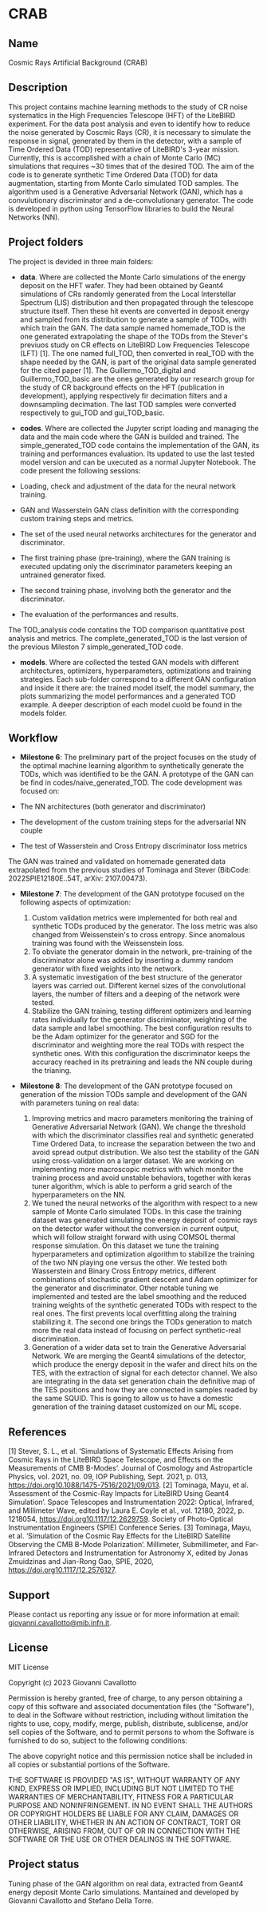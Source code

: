 # CRAB

## Name
Cosmic Rays Artificial Background (CRAB)

## Description
This project contains machine learning methods to the study of CR noise systematics in the High Frequencies Telescope (HFT) of the LiteBIRD experiment. For the data post analysis and even to identify how to reduce the noise generated by Coscmic Rays (CR), it is necessary to simulate the response in signal, generated by them in the detector, with a sample of Time Ordered Data (TOD) representative of LiteBIRD's 3-year mission. Currently, this is accomplished with a chain of Monte Carlo (MC) simulations that requires ~30 times that of the desired TOD. The aim of the code is to generate synthetic Time Ordered Data (TOD) for data augmentation, starting from Monte Carlo simulated TOD samples. The algorithm used is a Generative Adversarial Network (GAN), which has a convulutionary discriminator and a de-convolutionary generator. The code is developed in python using TensorFlow libraries to build the Neural Networks (NN).

## Project folders

The project is devided in three main folders:

- **data**. Where are collected the Monte Carlo simulations of the energy deposit on the HFT wafer. They had been obtained by Geant4 simulations of CRs randomly generated from the Local Interstellar Spectrum (LIS) distribution and then propagated through the telescope structure itself. Then these hit events are converted in deposit energy and sampled from its distribution to generate a sample of TODs, with which train the GAN.
The data sample named homemade_TOD is the one generated extrapolating the shape of the TODs from the Stever's previuos study on CR effects on LiteBIRD Low Frequencies Telescope (LFT) [1]. The one named full_TOD, then converted in real_TOD with the shape needed by the GAN, is part of the original data sample generated for the cited paper [1]. The Guillermo_TOD_digital and Guillermo_TOD_basic are the ones generated by our research group for the study of CR background effects on the HFT (publication in development), applying respectively fir decimation filters and a downsampling decimation. The last TOD samples were converted respectively to gui_TOD and gui_TOD_basic.

- **codes**. Where are collected the Jupyter script loading and managing the data and the main code where the GAN is builded and trained.
The simple_generated_TOD code contains the implementation of the GAN, its training and performances evaluation. Its updated to use the last tested model version and can be uxecuted as a normal Jupyter Notebook. The code present the following sessions:

- Loading, check and adjustment of the data for the     neural network training.
- GAN and Wasserstein GAN class definition with the corresponding custom training steps and metrics.
- The set of the used neural networks architectures for the generator and discriminator.
- The first training phase (pre-training), where the GAN training is executed updating only the discriminator parameters keeping an untrained generator fixed.
- The second training phase, involving both the generator and the discriminator.
- The evaluation of the performances and results.

The TOD_analysis code  contatins the TOD comparison quantitative post analysis and metrics.
The complete_generated_TOD is the last version of the previous Mileston 7 simple_generated_TOD code.

- **models**. Where are collected the tested GAN models with different architectures, optimizers, hyperparameters, optimizations and training strategies. Each sub-folder correspond to a different GAN configuration and inside it there are: the trained model itself, the model summary, the plots summarizing the model performances and a generated TOD example. A deeper description of each model cuold be found in the models folder.

## Workflow

- **Milestone 6**:
The preliminary part of the project focuses on the study of the optimal machine learning algorithm to synthetically generate the TODs, which was identified to be the GAN.
A prototype of the GAN can be find in codes/naive_generated_TOD. The code development was focused on:

- The NN architectures (both generator and discriminator)
- The development of the custom training steps for the adversarial NN couple
- The test of Wasserstein and Cross Entropy discriminator loss metrics

The GAN was trained and validated on homemade generated data extrapolated from the previous studies of Tominaga and Stever (BibCode: 2022SPIE12180E..54T, arXiv: 2107.00473).

- **Milestone 7**:
The development of the GAN prototype focused on the following aspects of optimization:
    1. Custom validation metrics were implemented for both real and synthetic TODs produced by the generator. The loss metric was also changed from Weissenstein's to cross entropy. Since anomalous training was found with the Weissenstein loss.
    2. To obviate the generator domain in the network, pre-training of the discriminator alone was added by inserting a dummy random generator with fixed weights into the network.
    3. A systematic investigation of the best structure of the generator layers was carried out. Different kernel sizes of the convolutional layers, the number of filters and a deeping of the network were tested.
    4. Stabilize the GAN training, testing different optimizers and learning rates individually for the generator discriminator, weighting of the data sample and label smoothing. The best configuration results to be the Adam optimizer for the generator and SGD for the discriminator and weighting more the real TODs with respect the synthetic ones. With this configuration the discriminator keeps the accuracy reached in its pretraining and leads the NN couple during the trianing.

- **Milestone 8**:
The development of the GAN prototype focused on generation of the mission TODs sample and development of the GAN with parameters tuning on real data:
    1. Improving metrics and macro parameters monitoring the training of Generative Adversarial Network (GAN). We change the threshold with which the discriminator classifies real and synthetic generated Time Ordered Data, to increase the separation between the two and avoid spread output distribution. We also test the stability of the GAN using cross-validation on a larger dataset. We are working on implementing more macroscopic metrics with which monitor the training process and avoid unstable behaviors, together with keras tuner algorithm, which is able to perform a grid search of the hyperparameters on the NN.
    2. We tuned the neural networks of the algorithm with respect to a new sample of Monte Carlo simulated TODs. In this case the training dataset was generated simulating the energy deposit of cosmic rays on the detector wafer without the conversion in current output, which will follow straight forward with using COMSOL thermal response simulation. On this dataset we tune the training hyperparameters and optimization algorithm to stabilize the training of the two NN playing one versus the other. We tested both Wasserstein and Binary Cross Entropy metrics, different combinations of stochastic gradient descent and Adam optimizer for the generator and discriminator. Other notable tuning we implemented and tested are the label smoothing and the reduced training weights of the synthetic generated TODs with respect to the real ones. The first prevents local overfitting along the training stabilizing it. The second one brings the TODs generation to match more the real data instead of focusing on perfect synthetic-real discrimination.
    3. Generation of a wider data set to train the Generative Adversarial Network. We are merging the Geant4 simulations of the detector, which produce the energy deposit in the wafer and direct hits on the TES, with the extraction of signal for each detector channel. We also are integrating in the data set generation chain the  definitive map of the TES positions and how they are connected in samples readed by the same SQUID. This is going to allow us to have a domestic generation of the training dataset customized on our ML scope.

## References
[1] Stever, S. L., et al. ‘Simulations of Systematic Effects Arising from Cosmic Rays in the LiteBIRD Space Telescope, and Effects on the Measurements of CMB B-Modes’. Journal of Cosmology and Astroparticle Physics, vol. 2021, no. 09, IOP Publishing, Sept. 2021, p. 013, https://doi.org10.1088/1475-7516/2021/09/013.
[2] Tominaga, Mayu, et al. ‘Assessment of the Cosmic-Ray Impacts for LiteBIRD Using Geant4 Simulation’. Space Telescopes and Instrumentation 2022: Optical, Infrared, and Millimeter Wave, edited by Laura E. Coyle et al., vol. 12180, 2022, p. 1218054, https://doi.org10.1117/12.2629759. Society of Photo-Optical Instrumentation Engineers (SPIE) Conference Series.
[3] Tominaga, Mayu, et al. ‘Simulation of the Cosmic Ray Effects for the LiteBIRD Satellite Observing the CMB B-Mode Polarization’. Millimeter, Submillimeter, and Far-Infrared Detectors and Instrumentation for Astronomy X, edited by Jonas Zmuidzinas and Jian-Rong Gao, SPIE, 2020, https://doi.org10.1117/12.2576127.

## Support
Please contact us reporting any issue or for more information at email: giovanni.cavallotto@mib.infn.it.

## License
MIT License

Copyright (c) 2023 Giovanni Cavallotto

Permission is hereby granted, free of charge, to any person
obtaining a copy of this software and associated documentation
files (the "Software"), to deal in the Software without
restriction, including without limitation the rights to use,
copy, modify, merge, publish, distribute, sublicense, and/or sell
copies of the Software, and to permit persons to whom the
Software is furnished to do so, subject to the following
conditions:

The above copyright notice and this permission notice shall be
included in all copies or substantial portions of the Software.

THE SOFTWARE IS PROVIDED "AS IS", WITHOUT WARRANTY OF ANY KIND,
EXPRESS OR IMPLIED, INCLUDING BUT NOT LIMITED TO THE WARRANTIES
OF MERCHANTABILITY, FITNESS FOR A PARTICULAR PURPOSE AND
NONINFRINGEMENT. IN NO EVENT SHALL THE AUTHORS OR COPYRIGHT
HOLDERS BE LIABLE FOR ANY CLAIM, DAMAGES OR OTHER LIABILITY,
WHETHER IN AN ACTION OF CONTRACT, TORT OR OTHERWISE, ARISING
FROM, OUT OF OR IN CONNECTION WITH THE SOFTWARE OR THE USE OR
OTHER DEALINGS IN THE SOFTWARE.

## Project status
Tuning phase of the GAN algorithm on real data, extracted from Geant4 energy deposit Monte Carlo simulations.
Mantained and developed by Giovanni Cavallotto and Stefano Della Torre.
